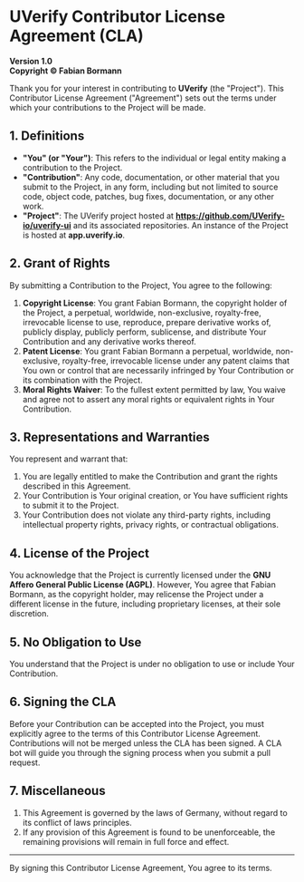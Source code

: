 # UVerify Contributor License Agreement (CLA)

**Version 1.0**  
**Copyright © Fabian Bormann**

Thank you for your interest in contributing to **UVerify** (the "Project"). This Contributor License Agreement ("Agreement") sets out the terms under which your contributions to the Project will be made.

## 1. Definitions

- **"You" (or "Your")**: This refers to the individual or legal entity making a contribution to the Project.
- **"Contribution"**: Any code, documentation, or other material that you submit to the Project, in any form, including but not limited to source code, object code, patches, bug fixes, documentation, or any other work.
- **"Project"**: The UVerify project hosted at **https://github.com/UVerify-io/uverify-ui** and its associated repositories. An instance of the Project is hosted at **app.uverify.io**.

## 2. Grant of Rights

By submitting a Contribution to the Project, You agree to the following:

1. **Copyright License**: You grant Fabian Bormann, the copyright holder of the Project, a perpetual, worldwide, non-exclusive, royalty-free, irrevocable license to use, reproduce, prepare derivative works of, publicly display, publicly perform, sublicense, and distribute Your Contribution and any derivative works thereof.
2. **Patent License**: You grant Fabian Bormann a perpetual, worldwide, non-exclusive, royalty-free, irrevocable license under any patent claims that You own or control that are necessarily infringed by Your Contribution or its combination with the Project.
3. **Moral Rights Waiver**: To the fullest extent permitted by law, You waive and agree not to assert any moral rights or equivalent rights in Your Contribution.

## 3. Representations and Warranties

You represent and warrant that:

1. You are legally entitled to make the Contribution and grant the rights described in this Agreement.
2. Your Contribution is Your original creation, or You have sufficient rights to submit it to the Project.
3. Your Contribution does not violate any third-party rights, including intellectual property rights, privacy rights, or contractual obligations.

## 4. License of the Project

You acknowledge that the Project is currently licensed under the **GNU Affero General Public License (AGPL)**. However, You agree that Fabian Bormann, as the copyright holder, may relicense the Project under a different license in the future, including proprietary licenses, at their sole discretion.

## 5. No Obligation to Use

You understand that the Project is under no obligation to use or include Your Contribution.

## 6. Signing the CLA

Before your Contribution can be accepted into the Project, you must explicitly agree to the terms of this Contributor License Agreement. Contributions will not be merged unless the CLA has been signed. A CLA bot will guide you through the signing process when you submit a pull request.

## 7. Miscellaneous

1. This Agreement is governed by the laws of Germany, without regard to its conflict of laws principles.
2. If any provision of this Agreement is found to be unenforceable, the remaining provisions will remain in full force and effect.

---

By signing this Contributor License Agreement, You agree to its terms.
